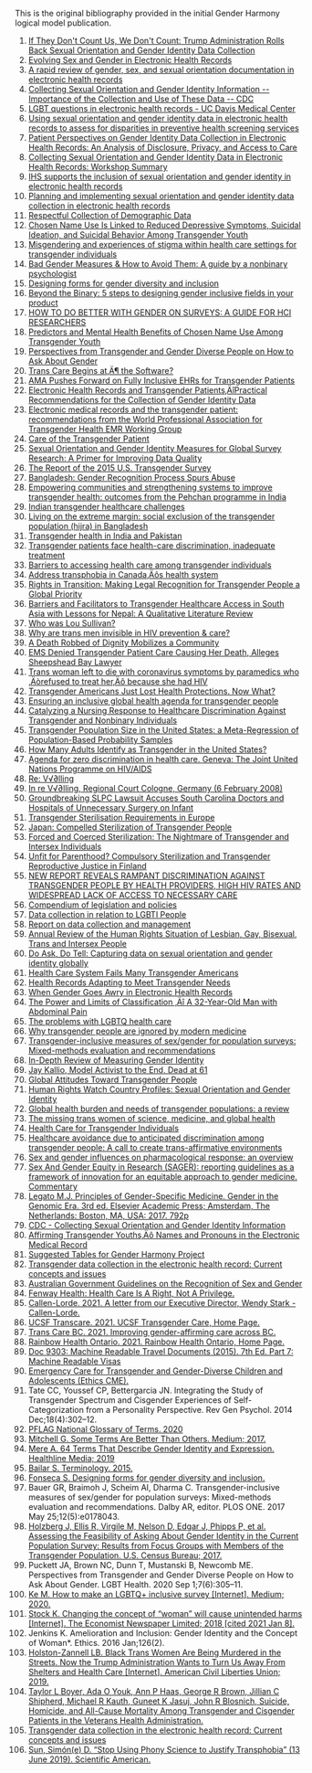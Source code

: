 This is the original bibliography provided in the initial Gender Harmony logical model publication. 

1. [If They Don't Count Us, We Don't Count: Trump Administration Rolls Back Sexual Orientation and Gender Identity Data Collection](https://doi.org/10.1089/lgbt.2017.0073)
1. [Evolving Sex and Gender in Electronic Health Records](https://www.ncbi.nlm.nih.gov/pubmed/31258320)
1. [A rapid review of gender, sex, and sexual orientation documentation in electronic health records](https://doi.org/10.1093/jamia/ocaa158)
1. [Collecting Sexual Orientation and Gender Identity Information -- Importance of the Collection and Use of These Data -- CDC](https://www.cdc.gov/hiv/clinicians/transforming-health/health-care-providers/collecting-sexual-orientation.html)
1. [LGBT questions in electronic health records - UC Davis Medical Center](https://health.ucdavis.edu/medicalcenter/features/2013-2014/07/20130704_LGBT-EMR.html)
1. [Using sexual orientation and gender identity data in electronic health records to assess for disparities in preventive health screening services](https://doi.org/10.1016/j.ijmedinf.2020.104245)
1. [Patient Perspectives on Gender Identity Data Collection in Electronic Health Records: An Analysis of Disclosure, Privacy, and Access to Care](https://doi.org/10.1089/trgh.2016.0007)
1. [Collecting Sexual Orientation and Gender Identity Data in Electronic Health Records: Workshop Summary](https://nhchc.org/wp-content/uploads/2019/08/IOM_2013_Collecting-sexual-orientation-and-gender-identity-information.pdf)
1. [IHS supports the inclusion of sexual orientation and gender identity in electronic health records](https://www.ihs.gov/newsroom/ihs-blog/june2020/ihs-supports-the-inclusion-of-sexual-orientation-and-gender-identity-in-electronic-health-records/)
1. [Planning and implementing sexual orientation and gender identity data collection in electronic health records](https://doi.org/10.1093/jamia/ocy137)
1. [Respectful Collection of Demographic Data](https://medium.com/managing-on-the-margins/respectful-collection-of-demographic-data-56de9fcb80e2)
1. [Chosen Name Use Is Linked to Reduced Depressive Symptoms, Suicidal Ideation, and Suicidal Behavior Among Transgender Youth](https://doi.org/10.1016/j.jadohealth.2018.02.003)
1. [Misgendering and experiences of stigma within health care settings for transgender individuals](https://doi.org/10.5694/mja2.50497)
1. [Bad Gender Measures & How to Avoid Them: A guide by a nonbinary psychologist](https://devonprice.medium.com/bad-gender-measures-how-to-avoid-them-23b8f3a503a6)
1. [Designing forms for gender diversity and inclusion](https://uxdesign.cc/designing-forms-for-gender-diversity-and-inclusion-d8194cf1f51)
1. [Beyond the Binary: 5 steps to designing gender inclusive fields in your product](https://uxdesign.cc/beyond-the-binary-5-steps-to-designing-gender-inclusive-fields-in-your-product-ff9230337b4f)
1. [HOW TO DO BETTER WITH GENDER ON SURVEYS: A GUIDE FOR HCI RESEARCHERS](https://interactions.acm.org/archive/view/july-august-2019/how-to-do-better-with-gender-on-surveys)
1. [Predictors and Mental Health Benefits of Chosen Name Use Among Transgender Youth](https://doi.org/10.1177/0044118X19855898)
1. [Perspectives from Transgender and Gender Diverse People on How to Ask About Gender](https://doi.org/10.1089/lgbt.2019.0295)
1. [Trans Care Begins at‚Ä¶ the Software?](https://hankoehle.com/2020/08/06/trans-care-begins-at-the-software/)
1. [AMA Pushes Forward on Fully Inclusive EHRs for Transgender Patients](https://www.hcinnovationgroup.com/clinical-it/electronic-health-record-electronic-medical-record-ehr-emr/news/21115399/ama-pushes-forward-on-fully-inclusive-ehrs-for-transgender-patients#:~:text=To%20create%20EHRs%20that%20are,documentation%2C%20according%20to%20the%20association.)
1. [Electronic Health Records and Transgender Patients‚ÄîPractical Recommendations for the Collection of Gender Identity Data](https://dx.doi.org/10.1007%2Fs11606-014-3148-7)
1. [Electronic medical records and the transgender patient: recommendations from the World Professional Association for Transgender Health EMR Working Group](https://doi.org/10.1136/amiajnl-2012-001472)
1. [Care of the Transgender Patient](https://doi.org/10.7326/AITC201907020)
1. [Sexual Orientation and Gender Identity Measures for Global Survey Research: A Primer for Improving Data Quality](https://www.measureevaluation.org/resources/publications/ms-19-177)
1. [The Report of the 2015 U.S. Transgender Survey](https://www.transequality.org/sites/default/files/docs/usts/USTS%20Full%20Report%20-%20FINAL%201.6.17.pdf)
1. [Bangladesh: Gender Recognition Process Spurs Abuse](https://www.hrw.org/news/2016/12/23/bangladesh-gender-recognition-process-spurs-abuse#)
1. [Empowering communities and strengthening systems to improve transgender health: outcomes from the Pehchan programme in India](https://doi.org/10.7448/ias.19.3.20809)
1. [Indian transgender healthcare challenges](https://www.aljazeera.com/features/2014/06/18/indian-transgender-healthcare-challenges/?gb=true)
1. [Living on the extreme margin: social exclusion of the transgender population (hijra) in Bangladesh](https://doi.org/10.3329/jhpn.v27i4.3388)
1. [Transgender health in India and Pakistan](https://doi.org/10.1016/S0140-6736(16)32222-X)
1. [Transgender patients face health-care discrimination, inadequate treatment](https://www.cbc.ca/news/health/transgender-health-lancet-study-medical-care-1.3641030)
1. [Barriers to accessing health care among transgender individuals](https://www.ohtn.on.ca/rapid-response-barriers-to-accessing-health-care-among-transgender-individuals/)
1. [Address transphobia in Canada‚Äôs health system](https://healthydebate.ca/opinions/canadas-health-care-system-is-transphobic)
1. [Rights in Transition: Making Legal Recognition for Transgender People a Global Priority](https://www.hrw.org/world-report/2016/country-chapters/africa-americas-asia-europe/central-asia-middle-east/north-0)
1. [Barriers and Facilitators to Transgender Healthcare Access in South Asia with Lessons for Nepal: A Qualitative Literature Review](http://library.lshtm.ac.uk/MSc_PH/2014-15/108406.pdf)
1. [Who was Lou Sullivan?](https://web.archive.org/web/20080906123232/http://www.sgn.org/sgnnews36_08/page30.cfm)
1. [Why are trans men invisible in HIV prevention & care?](https://www.sfaf.org/collections/beta/why-are-trans-men-invisible-in-hiv-prevention-care/)
1. [A Death Robbed of Dignity Mobilizes a Community](https://www.washingtonpost.com/archive/local/1995/12/10/a-death-robbed-of-dignity-mobilizes-a-community/2ca40566-9d67-47a2-80f2-e5756b2753a6/)
1. [EMS Denied Transgender Patient Care Causing Her Death, Alleges Sheepshead Bay Lawyer](https://bklyner.com/ems-denied-transgender-patient-care-causing-her-death-alleges-sheepshead-bay-lawyer-sheepshead-bay/)
1. [Trans woman left to die with coronavirus symptoms by paramedics who ‚Äòrefused to treat her‚Äô because she had HIV](https://www.pinknews.co.uk/2020/06/01/alejandra-monocuco-trans-woman-dead-coronavirus-hiv-positive-bogota/)
1. [Transgender Americans Just Lost Health Protections. Now What?](https://www.commonwealthfund.org/publications/podcast/2020/jul/transgender-americans-just-lost-health-protections-now-what)
1. [Ensuring an inclusive global health agenda for transgender people](http://dx.doi.org/10.2471/BLT.16.183913)
1. [Catalyzing a Nursing Response to Healthcare Discrimination Against Transgender and Nonbinary Individuals](https://doi.org/10.1111/jnu.12597)
1. [Transgender Population Size in the United States: a Meta-Regression of Population-Based Probability Samples](https://doi.org/10.2105/AJPH.2016.303578)
1. [How Many Adults Identify as Transgender in the United States?](https://williamsinstitute.law.ucla.edu/publications/trans-adults-united-states/)
1. [Agenda for zero discrimination in health care. Geneva: The Joint United Nations Programme on HIV/AIDS](http://www.unaids.org/sites/default/files/media_asset/Agenda-zero-discrimination-healthcare_en.pdf)
1. [Re: V√∂lling](http://icj.wpengine.netdna-cdn.com/wp-content/uploads/2008/02/In-re-Volling-Regional-Court-Cologne-Germany-English.pdf)
1. [In re V√∂lling, Regional Court Cologne, Germany (6 February 2008)](http://www.icj.org/sogicasebook/in-re-volling-regional-court-cologne-germany-6-february-2008/)
1. [Groundbreaking SLPC Lawsuit Accuses South Carolina Doctors and Hospitals of Unnecessary Surgery on Infant](http://www.splcenter.org/get-informed/news/groundbreaking-splc-lawsuit-accuses-south-carolina-doctors-and-hospitals-of-unnece)
1. [Transgender Sterilisation Requirements in Europe](https://doi.org/10.1093/medlaw/fwx028)
1. [Japan: Compelled Sterilization of Transgender People](https://www.hrw.org/news/2019/03/19/japan-compelled-sterilization-transgender-people)
1. [Forced and Coerced Sterilization: The Nightmare of Transgender and Intersex Individuals](https://impakter.com/forced-and-coerced-sterilization-an-unnecessary-intervention-in-transgender-and-intersex-individuals/)
1. [Unfit for Parenthood? Compulsory Sterilization and Transgender Reproductive Justice in Finland](https://core.ac.uk/download/pdf/215437609.pdf)
1. [NEW REPORT REVEALS RAMPANT DISCRIMINATION AGAINST TRANSGENDER PEOPLE BY HEALTH PROVIDERS, HIGH HIV RATES AND WIDESPREAD LACK OF ACCESS TO NECESSARY CARE](https://www.thetaskforce.org/new-report-reveals-rampant-discrimination-against-transgender-people-by-health-providers-high-hiv-rates-and-widespread-lack-of-access-to-necessary-care-2/)
1. [Compendium of legislation and policies](https://www.coe.int/en/web/sogi/legislation-and-policies)
1. [Data collection in relation to LGBTI People](https://ec.europa.eu/newsroom/just/document.cfm?action=display&doc_id=45605)
1. [Report on data collection and management](https://www.ohchr.org/EN/Issues/SexualOrientationGender/Pages/ReportOnData.aspx)
1. [Annual Review of the Human Rights Situation of Lesbian, Gay, Bisexual, Trans and Intersex People](https://www.ilga-europe.org/sites/default/files/2019/full_annual_review.pdf)
1. [Do Ask, Do Tell: Capturing data on sexual orientation and gender identity globally](https://www.stonewall.org.uk/sites/default/files/do_ask_do_tell_guide_2016.pdf)
1. [Health Care System Fails Many Transgender Americans](https://www.npr.org/sections/health-shots/2017/11/21/564817975/health-care-system-fails-many-transgender-americans)
1. [Health Records Adapting to Meet Transgender Needs](https://news.bloomberglaw.com/health-law-and-business/health-records-adapting-to-meet-transgender-needs)
1. [When Gender Goes Awry in Electronic Health Records](https://labmedicineblog.com/2019/08/14/when-gender-goes-awry-in-electronic-health-records/)
1. [The Power and Limits of Classification ‚Äî A 32-Year-Old Man with Abdominal Pain](https://www.nejm.org/doi/full/10.1056/NEJMp1811491)
1. [The problems with LGBTQ health care](https://news.harvard.edu/gazette/story/2018/03/health-care-providers-need-better-understanding-of-lgbtq-patients-harvard-forum-says/)
1. [Why transgender people are ignored by modern medicine](https://www.bbc.com/future/article/20200814-why-our-medical-systems-are-ignoring-transgender-people)
1. [Transgender-inclusive measures of sex/gender for population surveys: Mixed-methods evaluation and recommendations](https://dx.doi.org/10.1371%2Fjournal.pone.0178043)
1. [In-Depth Review of Measuring Gender Identity](https://www.unece.org/fileadmin/DAM/stats/documents/ece/ces/ge.30/2019/mtg1/03_In-depth_review_of_Measuring_Gender_Identity.pdf)
1. [Jay Kallio, Model Activist to the End, Dead at 61](https://www.gaycitynews.com/jay-kallio-model-activist-to-the-end-dead-at-61/)
1. [Global Attitudes Toward Transgender People](https://www.ipsos.com/en-us/news-polls/global-attitudes-toward-transgender-people)
1. [Human Rights Watch Country Profiles: Sexual Orientation and Gender Identity](https://www.hrw.org/news/2017/06/23/human-rights-watch-country-profiles-sexual-orientation-and-gender-identity)
1. [Global health burden and needs of transgender populations: a review](https://doi.org/10.1016/S0140-6736(16)00684-X)
1. [The missing trans women of science, medicine, and global health](https://doi.org/10.1016/S0140-6736(18)32423-1)
1. [Health Care for Transgender Individuals](https://www.acog.org/clinical/clinical-guidance/committee-opinion/articles/2011/12/health-care-for-transgender-individuals)
1. [Healthcare avoidance due to anticipated discrimination among transgender people: A call to create trans-affirmative environments](https://doi.org/10.1016/j.ssmph.2020.100608)
1. [Sex and gender influences on pharmacological response: an overview](https://pubmed.ncbi.nlm.nih.gov/24857340/)
1. [Sex And Gender Equity in Research (SAGER): reporting guidelines as a framework of innovation for an equitable approach to gender medicine. Commentary](https://pubmed.ncbi.nlm.nih.gov/27364388/)
1. [Legato M.J. Principles of Gender-Specific Medicine. Gender in the Genomic Era. 3rd ed. Elsevier Academic Press; Amsterdam, The Netherlands: Boston, MA, USA: 2017. 792p](https://www.cdc.gov/hiv/clinicians/transforming-health/health-care-providers/collecting-sexual-orientation.html)
1. [CDC - Collecting Sexual Orientation and Gender Identity Information](https://www.cdc.gov/hiv/clinicians/transforming-health/health-care-providers/collecting-sexual-orientation.html)
1. [Affirming Transgender Youths‚Äô Names and Pronouns in the Electronic Medical Record](https://jamanetwork.com/journals/jamapediatrics/article-abstract/2761803)
1. [Suggested Tables for Gender Harmony Project](https://docs.google.com/document/d/1oN4nmfylAUKB1okDildiIkW6bs1JAGyR8oAX2t1NKUw/edit?usp=sharing)
1. [Transgender data collection in the electronic health record: Current concepts and issues](https://doi.org/10.1093/jamia/ocab136)
1. [Australian Government Guidelines on the Recognition of Sex and Gender](https://www.ag.gov.au/rights-and-protections/publications/australian-government-guidelines-recognition-sex-and-gender) 
1. [Fenway Health: Health Care Is A Right, Not A Privilege.](https://fenwayhealth.org/)
1. [Callen-Lorde. 2021. A letter from our Executive Director, Wendy Stark - Callen-Lorde. ](https://callen-lorde.org/eoy/)
86.	[UCSF Transcare. 2021. UCSF Transgender Care, Home Page. ](https://transcare.ucsf.edu/)
87.	[Trans Care BC. 2021. Improving gender-affirming care across BC. ](http://www.phsa.ca/our-services/programs-services/trans-care-bc)
88.	[Rainbow Health Ontario. 2021. Rainbow Health Ontario, Home Page.](https://www.rainbowhealthontario.ca/)
89.	[Doc 9303: Machine Readable Travel Documents (2015). 7th Ed. Part 7: Machine Readable Visas](https://www.icao.int/publications/Documents/9303_p7_cons_en.pdf)
90.	[Emergency Care for Transgender and Gender-Diverse Children and Adolescents (Ethics CME).](https://www.ebmedicine.net/topics/ethics/transgender-gender-diverse-children)
91.	Tate CC, Youssef CP, Bettergarcia JN. Integrating the Study of Transgender Spectrum and Cisgender Experiences of Self-Categorization from a Personality Perspective. Rev Gen Psychol. 2014 Dec;18(4):302–12.
92.	[PFLAG National Glossary of Terms. 2020](https://pflag.org/glossary)
93.	[Mitchell G. Some Terms Are Better Than Others. Medium; 2017.](https://transsubstantiation.com/some-terms-are-better-than-others-603827adb9b7)
94.	[Mere A. 64 Terms That Describe Gender Identity and Expression. Healthline Media; 2019](https://www.healthline.com/health/different-genders)
95.	[Bailar S. Terminology. 2015.](https://pinkmantaray.com/terminology)
96.	[Fonseca S. Designing forms for gender diversity and inclusion.](https://uxdesign.cc/designing-forms-for-gender-diversity-and-inclusion-d8194cf1f51)
97.	Bauer GR, Braimoh J, Scheim AI, Dharma C. Transgender-inclusive measures of sex/gender for population surveys: Mixed-methods evaluation and recommendations. Dalby AR, editor. PLOS ONE. 2017 May 25;12(5):e0178043.
98.	[Holzberg J, Ellis R, Virgile M, Nelson D, Edgar J, Phipps P, et al. Assessing the Feasibility of Asking About Gender Identity in the Current Population Survey: Results from Focus Groups with Members of the Transgender Population. U.S. Census Bureau; 2017.](https://www.bls.gov/osmr/research-papers/2017/pdf/st170200.pdf)
99.	Puckett JA, Brown NC, Dunn T, Mustanski B, Newcomb ME. Perspectives from Transgender and Gender Diverse People on How to Ask About Gender. LGBT Health. 2020 Sep 1;7(6):305–11.
100.	[Ke M. How to make an LGBTQ+ inclusive survey [Internet]. Medium; 2020.](https://uxdesign.cc/how-to-make-an-lgbtq-inclusive-survey-bfd1d801cc21)
101.	[Stock K. Changing the concept of “woman” will cause unintended harms [Internet]. The Economist Newspaper Limited; 2018 [cited 2021 Jan 8].](https://www.economist.com/open-future/2018/07/06/changing-the-concept-of-woman-will-cause-unintended-harms)
102.	Jenkins K. Amelioration and Inclusion: Gender Identity and the Concept of Woman*. Ethics. 2016 Jan;126(2).
103.	[Holston-Zannell LB. Black Trans Women Are Being Murdered in the Streets. Now the Trump Administration Wants to Turn Us Away From Shelters and Health Care [Internet]. American Civil Liberties Union; 2019.](https://www.aclu.org/blog/lgbt-rights/transgender-rights/black-trans-women-are-being-murdered-streets-now-trump)
104.	[Taylor L Boyer, Ada O Youk, Ann P Haas, George R Brown, Jillian C Shipherd, Michael R Kauth, Guneet K Jasuj, John R Blosnich, Suicide, Homicide, and All-Cause Mortality Among Transgender and Cisgender Patients in the Veterans Health Administration.](http://doi.org/10.1089/lgbt.2020.0235)
105.	[Transgender data collection in the electronic health record: Current concepts and issues](https://doi.org/10.1093/jamia/ocab136)
106.	[Sun, Simón(e) D. “Stop Using Phony Science to Justify Transphobia” (13 June 2019). Scientific American.](https://blogs.scientificamerican.com/voices/stop-using-phony-science-to-justify-transphobia/)